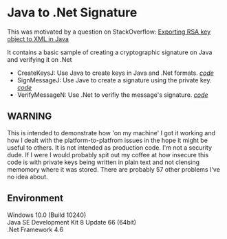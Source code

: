 # Java to .Net Signature

This was motivated by a question on StackOverflow: [Exporting RSA key object to XML in Java][SO]

It contains a basic sample of creating a cryptographic signature on Java and verifying 
it on .Net

  - CreateKeysJ: Use Java to create keys in Java and .Net formats. _[code](/CreateKeysJ/src/CreateKeysJ.java)_
  - SignMessageJ: Use Jave to create a signature using the private key. _[code](/SignMessageJ/src/SignMessageJ.java)_
  - VerifyMessageN: Use .Net to verifiy the message's signature. _[code](/VerifyMessageN/Program.cs)_


## WARNING

This is intended to demonstrate how 'on my machine' I got it working and
how I dealt with the platform-to-platfrom issues in the hope it might be
useful to others.  It is not intended as production code. I'm not a
security dude.  If I were I would probably spit out my coffee at how
insecure this code is with private keys being written in plain text and 
not clensing memomory where it was stored.  There are probably 57 other
problems I've no idea about.


## Environment

Windows 10.0 (Build 10240)  
Java SE Development Kit 8 Update 66 (64bit)  
.Net Framework 4.6  

[SO]:https://stackoverflow.com/questions/5178700/exporting-rsa-key-object-to-xml-in-java/33576188#33576188
